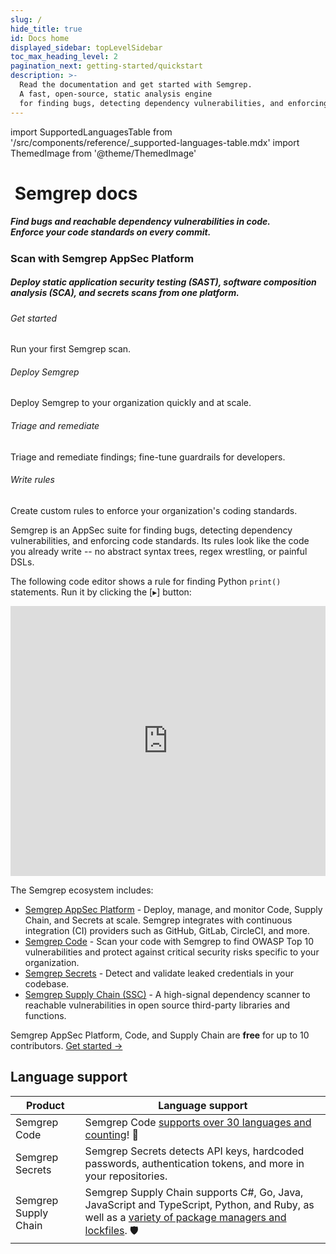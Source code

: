```yaml
---
slug: /
hide_title: true
id: Docs home
displayed_sidebar: topLevelSidebar
toc_max_heading_level: 2
pagination_next: getting-started/quickstart
description: >-
  Read the documentation and get started with Semgrep.
  A fast, open-source, static analysis engine
  for finding bugs, detecting dependency vulnerabilities, and enforcing code standards at editor, commit, and CI time.
---
```


import SupportedLanguagesTable from '/src/components/reference/_supported-languages-table.mdx'
import ThemedImage from '@theme/ThemedImage'

<!-- vale off -->

<!---
Substitute the "dark:" logo path in case a new dark logo is made.
The code is kept here for easy maintenance.
-->

<div style={{display: 'inline-flex', paddingTop: '32px'}}>
<a href="https://semgrep.dev">
  <ThemedImage
    alt="Semgrep themed logo"
    height="48px"
    sources={{
      light: ('img/semgrep.svg#no-shadow'),
      dark: ('img/semgrep.svg#no-shadow'),
    }} />
</a>
<h1>&nbsp;Semgrep docs</h1>
</div>

<h5 style={{margin: '0px 0px 8px 0px'}}>Find bugs and reachable dependency vulnerabilities in code.<br />Enforce your code standards on every commit.</h5>

<h3>Scan with Semgrep AppSec Platform</h3>

<h5>Deploy static application security testing (SAST), software composition analysis (SCA), and secrets scans from one platform.</h5>

<div class = "col-2-fixed">
        <Card>
          <CardHeader>
            <h6>Get started</h6>
          </CardHeader>
          <CardBody>
            Run your first Semgrep scan. 
          </CardBody>
        </Card>
        <Card>
          <CardHeader>
            <h6>Deploy Semgrep</h6>
          </CardHeader>
          <CardBody>
            Deploy Semgrep to your organization quickly and at scale.
          </CardBody>
        </Card>
        <Card>
          <CardHeader>
            <h6>Triage and remediate</h6>
          </CardHeader>
          <CardBody>
            Triage and remediate findings; fine-tune guardrails for developers.
          </CardBody>
        </Card>
        <Card>
          <CardHeader>
            <h6>Write rules</h6>
          </CardHeader>
          <CardBody>
            Create custom rules to enforce your organization's coding standards.
          </CardBody>
        </Card>
</div>


Semgrep is an AppSec suite for finding bugs, detecting dependency vulnerabilities, and enforcing code standards. Its rules look like the code you already write -- no abstract syntax trees, regex wrestling, or painful DSLs.

The following code editor shows a rule for finding Python `print()` statements. Run it by clicking the [▸] button:
<iframe title="Semgrep example no prints" src="https://semgrep.dev/embed/editor?snippet=KPzL" width="100%" height="432px" frameBorder="0"></iframe>
<br />

The Semgrep ecosystem includes:

- [Semgrep AppSec Platform](https://semgrep.dev/login) - Deploy, manage, and monitor Code, Supply Chain, and Secrets at scale. Semgrep integrates with continuous integration (CI) providers such as GitHub, GitLab, CircleCI, and more.
- [Semgrep Code](/semgrep-code/overview) - Scan your code with Semgrep to find OWASP Top 10 vulnerabilities and protect against critical security risks specific to your organization.
- [Semgrep Secrets](/semgrep-secrets/conceptual-overview) - Detect and validate leaked credentials in your codebase.
- [Semgrep Supply Chain (SSC)](/semgrep-supply-chain/overview) - A high-signal dependency scanner to reachable vulnerabilities in open source third-party libraries and functions.

Semgrep AppSec Platform, Code, and Supply Chain are **free** for up to 10 contributors. [Get started →](/getting-started/quickstart)

<h2>Language support</h2>

| Product | Language support |
| - | - |
| Semgrep Code | Semgrep Code [supports over 30 languages and counting](/supported-languages#semgrep-code-and-oss)! 🚀 |
| Semgrep Secrets | Semgrep Secrets detects API keys, hardcoded passwords, authentication tokens, and more in your repositories. |
| Semgrep Supply Chain | Semgrep Supply Chain supports C#, Go, Java, JavaScript and TypeScript, Python, and Ruby, as well as a [variety of package managers and lockfiles](/supported-languages#semgrep-supply-chain). 🛡️ |
